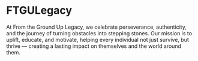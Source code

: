 # FTGULegacy
At From the Ground Up Legacy, we celebrate perseverance, authenticity, and the journey of turning obstacles into stepping stones. Our mission is to uplift, educate, and motivate, helping every individual not just survive, but thrive — creating a lasting impact on themselves and the world around them.
